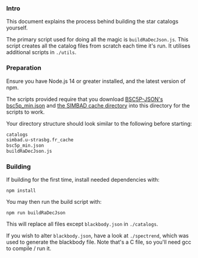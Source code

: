 ### Intro
This document explains the process behind building the star catalogs yourself.

The primary script used for doing all the magic is `buildRaDecJson.js`. This
script creates all the catalog files from scratch each time it's run. It
utilises additional scripts in `./utils`.

### Preparation
Ensure you have Node.js 14 or greater installed, and the latest version of npm.

The scripts provided require that you download
[BSC5P-JSON's bsc5p_min.json](https://github.com/frostoven/BSC5P-JSON/blob/primary/bsc5p_min.json)
and
[the SIMBAD cache directory](https://github.com/frostoven/BSC5P-JSON/tree/primary/simbad.u-strasbg.fr_cache)
into this directory for the scripts to work.

Your directory structure should look similar to the following before starting:
```bash
catalogs
simbad.u-strasbg.fr_cache
bsc5p_min.json
buildRaDecJson.js
```

### Building
If building for the first time, install needed dependencies with:

    npm install

You may then run the build script with:

    npm run buildRaDecJson

This will replace all files except `blackbody.json` in `./catalogs`.

If you wish to alter `blackbody.json`, have a look at `./spectrend`, which was
used to generate the blackbody file. Note that's a C file, so you'll need gcc
to compile / run it.
